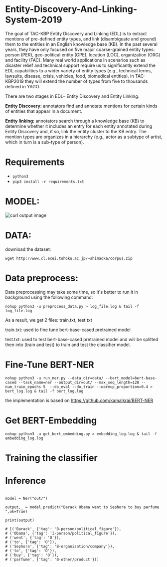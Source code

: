 # Entity-Discovery-And-Linking-System-2019
The goal of TAC-KBP Entity Discovery and Linking (EDL) is to extract mentions of pre-defined entity types, and link (disambiguate and ground) them to the entities in an English knowledge base (KB). In the past several years, they have only focused on five major coarse-grained entity types: person (PER), geo-political entity (GPE), location (LOC), organization (ORG) and facility (FAC). Many real world applications in scenarios such as disaster relief and technical support require us to significantly extend the EDL capabilities to a wider variety of entity types (e.g., technical terms, lawsuits, disease, crisis, vehicles, food, biomedical entities). In TAC-KBP2019 they will extend the number of types from five to thousands defined in YAGO. 

There are two stages in EDL– Entity Discovery and Entity Linking.

**Entity Discovery:** annotators find and annotate mentions for certain kinds of entities that appear in a document.

**Entity linking:** annotators search through a knowledge base (KB) to determine whether it includes an entry for each entity annotated during Entity Discovery and, if so, link the entity cluster to the KB entry.
The mention types are organizes in a hierarchy (e.g., actor as a subtype of artist, which in turn is a sub-type of person). 


# Requirements

-  `python3`
- `pip3 install -r requirements.txt`

# MODEL:

![curl output image](/img/model.jpg)

# DATA:

download the dataset:

`wget http://www.cl.ecei.tohoku.ac.jp/~shimaoka/corpus.zip`

# Data preprocess:

 Data preprocessing may take some time, so it's better to run it in background using the following command:
 
 `nohup python3 -u preprocess_data.py > log_file.log & tail -f log_file.log`
 
 As a result, we get 2 files: train.txt, test.txt
 
 train.txt: used to fine tune bert-base-cased pretrained model
 
 test.txt: used to test bert-base-cased pretrained model and will be splitted then into (train and test) to train and test the classifier model.
 
# Fine-Tune BERT-NER
 
`nohup python3 -u run_ner.py --data_dir=data/ --bert_model=bert-base-cased --task_name=ner --output_dir=out/ --max_seq_length=128 --num_train_epochs 5  --do_eval --do_train --warmup_proportion=0.4 > bert_log.log & tail -f bert_log.log`

the implementation is based on https://github.com/kamalkraj/BERT-NER

# Get BERT-Embedding 

`nohup python3 -u get_bert_embedding.py > embedding_log.log & tail -f embedding_log.log`

# Training the classifier


# Inference


```from bert import Ner

model = Ner("out/")

output,_ = model.predict("Barack Obama went to Sephora to buy parfume ",ok=True)

print(output)

# [('Barack', {'tag': 'B-person/political_figure'}), 
# ('Obama', {'tag': 'I-person/political_figure'}), 
# ('went', {'tag': 'O'}), 
# ('to', {'tag': 'O'}), 
# ('Sephora', {'tag': 'B-organization/company'}), 
# ('to', {'tag': 'O'}), 
# ('buy', {'tag': 'O'}),
# ('parfume', {'tag': 'B-other/product'})]


```





